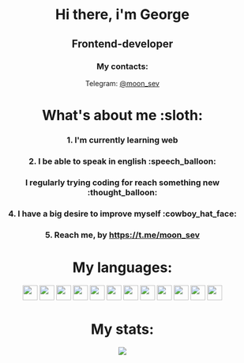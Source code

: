 <div id="header" align="center">
<h1>Hi there, i'm George</h1>
<h2>Frontend-developer</h2>
<h3>My contacts:</h3>
<p>Telegram:
<a href="https://t.me/moon_sev">@moon_sev</a>
</р>
</div>

<div align="center">
 <h1>What's about me :sloth:</h1>
 <h3>1. I'm currently learning web</h3>
 <h3>2. I be able to speak in english :speech_balloon:</h3>
 <h3>I regularly trying coding for reach something new :thought_balloon:</h3>
 <h3>4. I have a big desire to improve myself :cowboy_hat_face:</h3>
 <h3>5. Reach me, by <a href="https://t.me/moon_sev">https://t.me/moon_sev</a></h3>
</div>
 
<div display="flex" align="center">
<h1>My languages:</h1>
<img src="https://cdn.jsdelivr.net/gh/devicons/devicon@latest/icons/javascript/javascript-original.svg" width="30" height="30" />
<img src="https://cdn.jsdelivr.net/gh/devicons/devicon@latest/icons/css3/css3-original-wordmark.svg" width="30" height="30" />
<img src="https://cdn.jsdelivr.net/gh/devicons/devicon@latest/icons/sass/sass-original.svg" width="30" height="30" />
<img src="https://cdn.jsdelivr.net/gh/devicons/devicon@latest/icons/npm/npm-original-wordmark.svg" width="30" height="30" />
<img src="https://cdn.jsdelivr.net/gh/devicons/devicon@latest/icons/vuejs/vuejs-original-wordmark.svg" width="30" height="30" />
<img src="https://cdn.jsdelivr.net/gh/devicons/devicon@latest/icons/html5/html5-original-wordmark.svg" width="30" height="30" />
<img src="https://cdn.jsdelivr.net/gh/devicons/devicon@latest/icons/github/github-original.svg" width="30" height="30" />
<img src="https://cdn.jsdelivr.net/gh/devicons/devicon@latest/icons/webpack/webpack-original.svg" width="30" height="30" />
<img src="https://cdn.jsdelivr.net/gh/devicons/devicon@latest/icons/gulp/gulp-plain.svg" width="30" height="30" />
<img src="https://cdn.jsdelivr.net/gh/devicons/devicon@latest/icons/vscode/vscode-original-wordmark.svg" width="30" height="30"/>
<img src="https://cdn.jsdelivr.net/gh/devicons/devicon@latest/icons/figma/figma-original.svg" width="30" height="30"/>
<img src="https://cdn.jsdelivr.net/gh/devicons/devicon@latest/icons/bootstrap/bootstrap-original.svg" width="30" height="30" />
          
</div>

<div align="center">
  <h1>My stats:</h1>
  <img src="http://github-profile-summary-cards.vercel.app/api/cards/profile-details?username=rmoongit&theme=vue"/>
</div>
